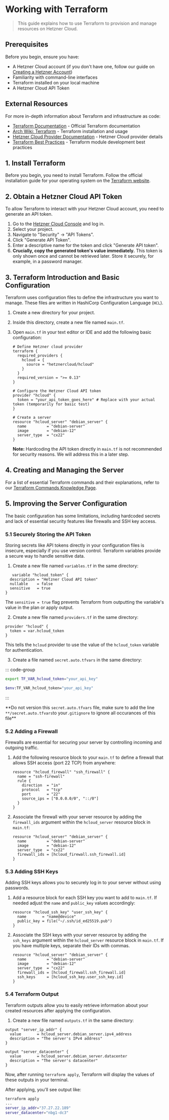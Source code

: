 # Working with Terraform

> This guide explains how to use Terraform to provision and manage resources on Hetzner Cloud.

## Prerequisites

Before you begin, ensure you have:

- A Hetzner Cloud account (if you don't have one, follow our guide
  on [Creating a Hetzner Account](../chapters/01-hetzner-cloud.md#_1-creating-a-hetzner-account))
- Familiarity with command-line interfaces
- Terraform installed on your local machine
- A Hetzner Cloud API Token

## External Resources

For more in-depth information about Terraform and infrastructure as code:

- [Terraform Documentation](https://developer.hashicorp.com/terraform/docs) - Official Terraform documentation
- [Arch Wiki: Terraform](https://wiki.archlinux.org/title/Terraform) - Terraform installation and usage
- [Hetzner Cloud Provider Documentation](https://registry.terraform.io/providers/hetznercloud/hcloud/latest/docs) -
  Hetzner Cloud provider details
- [Terraform Best Practices](https://developer.hashicorp.com/terraform/language/modules/develop/best-practices) -
  Terraform module development best practices

## 1. Install Terraform

Before you begin, you need to install Terraform. Follow the official installation guide for your operating system on
the [Terraform website](https://developer.hashicorp.com/terraform/downloads).

## 2. Obtain a Hetzner Cloud API Token

To allow Terraform to interact with your Hetzner Cloud account, you need to generate an API token.

1. Go to the [Hetzner Cloud Console](https://console.hetzner.cloud/) and log in.
2. Select your project.
3. Navigate to "Security" -> "API Tokens".
4. Click "Generate API Token".
5. Enter a descriptive name for the token and click "Generate API token".
6. **Crucially, copy the generated token's value immediately.** This token is only shown once and cannot be retrieved
   later. Store it securely, for example, in a password manager.

## 3. Terraform Introduction and Basic Configuration

Terraform uses configuration files to define the infrastructure you want to manage. These files are written in HashiCorp
Configuration Language (`HCL`).

1. Create a new directory for your project.
2. Inside this directory, create a new file named `main.tf`.
3. Open `main.tf` in your text editor or IDE and add the following basic configuration:

   ```hcl
   # Define Hetzner cloud provider
   terraform {
     required_providers {
       hcloud = {
         source = "hetznercloud/hcloud"
       }
     }
     required_version = ">= 0.13"
   }

   # Configure the Hetzner Cloud API token
   provider "hcloud" {
     token = "your_api_token_goes_here" # Replace with your actual token (temporarily for basic test)
   }

   # Create a server
   resource "hcloud_server" "debian_server" {
     name         = "debian-server"
     image        = "debian-12"
     server_type  = "cx22"
   }
   ```

   **Note:** Hardcoding the API token directly in `main.tf` is not recommended for security reasons. We will address
   this in a later step.

## 4. Creating and Managing the Server

For a list of essential Terraform commands and their explanations, refer to
our [Terraform Commands Knowledge Page](../knowledge/terraform.md).

## 5. Improving the Server Configuration

The basic configuration has some limitations, including hardcoded secrets and lack of essential security features like
firewalls and SSH key access.

### 5.1 Securely Storing the API Token

Storing secrets like API tokens directly in your configuration files is insecure, especially if you use version control.
Terraform variables provide a secure way to handle sensitive data.

1. Create a new file named `variables.tf` in the same directory:

```hcl
   variable "hcloud_token" {
  description = "Hetzner Cloud API token"
  nullable    = false
  sensitive   = true
}
```

The `sensitive = true` flag prevents Terraform from outputting the variable's value in the plan or apply output.

2. Create a new file named `providers.tf` in the same directory:

```hcl
provider "hcloud" {
  token = var.hcloud_token
}
```

This tells the `hcloud` provider to use the value of the `hcloud_token` variable for authentication.

3. Create a file named `secret.auto.tfvars` in the same directory:

::: code-group

```sh [Bash]
export TF_VAR_hcloud_token="your_api_key"
```

```sh [PowerShell]
$env:TF_VAR_hcloud_token="your_api_key"
```

:::

**Do not version this `secret.auto.tfvars` file, make sure to add the line `**/secret.auto.tfvars`to your`.gitignore` to
ignore all occurances of this file\*\*

### 5.2 Adding a Firewall

Firewalls are essential for securing your server by controlling incoming and outgoing traffic.

1. Add the following resource block to your `main.tf` to define a firewall that allows SSH access (port 22 TCP) from
   anywhere:

   ```hcl
   resource "hcloud_firewall" "ssh_firewall" {
     name = "ssh-firewall"
     rule {
       direction  = "in"
       protocol   = "tcp"
       port       = "22"
       source_ips = ["0.0.0.0/0", "::/0"]
     }
   }
   ```

2. Associate the firewall with your server resource by adding the `firewall_ids` argument within the `hcloud_server`
   resource block in `main.tf`:

   ```hcl
   resource "hcloud_server" "debian_server" {
     name         = "debian-server"
     image        = "debian-12"
     server_type  = "cx22"
     firewall_ids = [hcloud_firewall.ssh_firewall.id]
   }
   ```

### 5.3 Adding SSH Keys

Adding SSH keys allows you to securely log in to your server without using passwords.

1. Add a resource block for each SSH key you want to add to `main.tf`. If needed adjust the `name` and `public_key`
   values accordingly:

   ```hcl
   resource "hcloud_ssh_key" "user_ssh_key" {
     name       = "name@device"
     public_key = file("~/.ssh/id_ed25519.pub")
   }
   ```

2. Associate the SSH keys with your server resource by adding the `ssh_keys` argument within the `hcloud_server`
   resource block in `main.tf`. If you have multiple keys, separate their IDs with commas.

   ```hcl
   resource "hcloud_server" "debian_server" {
     name         = "debian-server"
     image        = "debian-12"
     server_type  = "cx22"
     firewall_ids = [hcloud_firewall.ssh_firewall.id]
     ssh_keys     = [hcloud_ssh_key.user_ssh_key.id]
   }
   ```

### 5.4 Terraform Output

Terraform outputs allow you to easily retrieve information about your created resources after applying the
configuration.

1. Create a new file named `outputs.tf` in the same directory:

```hcl
output "server_ip_addr" {
  value       = hcloud_server.debian_server.ipv4_address
  description = "The server's IPv4 address"
}

output "server_datacenter" {
  value       = hcloud_server.debian_server.datacenter
  description = "The server's datacenter"
}
```

Now, after running `terraform apply`, Terraform will display the values of these outputs in your terminal.

After applying, you'll see output like:

```sh
terraform apply
...
server_ip_addr="37.27.22.189"
server_datacenter="nbg1-dc3"
```
